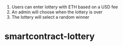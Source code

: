 1. Users can enter lottery with ETH based on a USD fee
2. An admin will choose when the lottery is over
3. The lottery will select a random winner
# smartcontract-lottery
